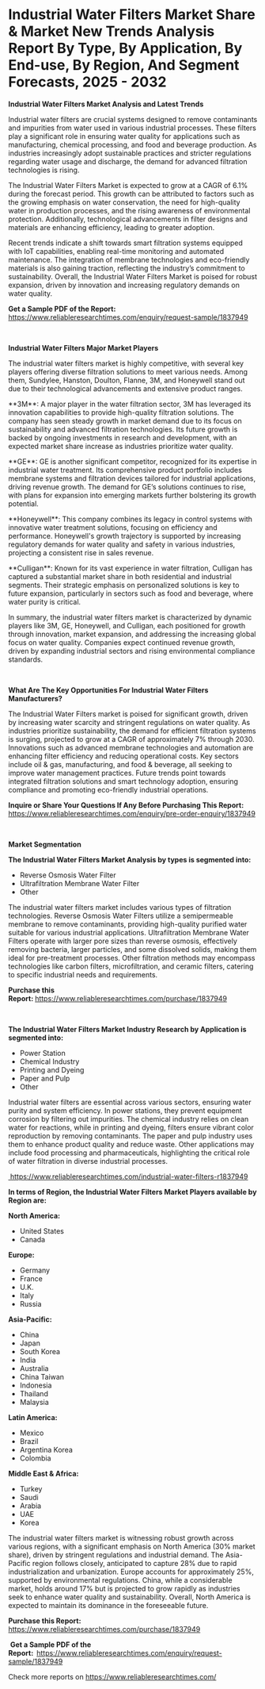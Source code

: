 <p><h1>Industrial Water Filters Market Share & Market New Trends Analysis Report By Type, By Application, By End-use, By Region, And Segment Forecasts, 2025 - 2032</h1></p><p><strong>Industrial Water Filters Market Analysis and Latest Trends</strong></p>
<p><p>Industrial water filters are crucial systems designed to remove contaminants and impurities from water used in various industrial processes. These filters play a significant role in ensuring water quality for applications such as manufacturing, chemical processing, and food and beverage production. As industries increasingly adopt sustainable practices and stricter regulations regarding water usage and discharge, the demand for advanced filtration technologies is rising.</p><p>The Industrial Water Filters Market is expected to grow at a CAGR of 6.1% during the forecast period. This growth can be attributed to factors such as the growing emphasis on water conservation, the need for high-quality water in production processes, and the rising awareness of environmental protection. Additionally, technological advancements in filter designs and materials are enhancing efficiency, leading to greater adoption.</p><p>Recent trends indicate a shift towards smart filtration systems equipped with IoT capabilities, enabling real-time monitoring and automated maintenance. The integration of membrane technologies and eco-friendly materials is also gaining traction, reflecting the industry’s commitment to sustainability. Overall, the Industrial Water Filters Market is poised for robust expansion, driven by innovation and increasing regulatory demands on water quality.</p></p>
<p><strong>Get a Sample PDF of the Report:&nbsp;</strong> <a href="https://www.reliableresearchtimes.com/enquiry/request-sample/1837949?utm_campaign=2186&utm_medium=2&utm_source=Github&utm_content=ia&utm_term=09042025&utm_id=industrial-water-filters">https://www.reliableresearchtimes.com/enquiry/request-sample/1837949</a></p>
<p>&nbsp;</p>
<p><strong>Industrial Water Filters Major Market Players</strong></p>
<p><p>The industrial water filters market is highly competitive, with several key players offering diverse filtration solutions to meet various needs. Among them, Sundylee, Hanston, Doulton, Flanne, 3M, and Honeywell stand out due to their technological advancements and extensive product ranges.</p><p>**3M**: A major player in the water filtration sector, 3M has leveraged its innovation capabilities to provide high-quality filtration solutions. The company has seen steady growth in market demand due to its focus on sustainability and advanced filtration technologies. Its future growth is backed by ongoing investments in research and development, with an expected market share increase as industries prioritize water quality.</p><p>**GE**: GE is another significant competitor, recognized for its expertise in industrial water treatment. Its comprehensive product portfolio includes membrane systems and filtration devices tailored for industrial applications, driving revenue growth. The demand for GE’s solutions continues to rise, with plans for expansion into emerging markets further bolstering its growth potential.</p><p>**Honeywell**: This company combines its legacy in control systems with innovative water treatment solutions, focusing on efficiency and performance. Honeywell's growth trajectory is supported by increasing regulatory demands for water quality and safety in various industries, projecting a consistent rise in sales revenue.</p><p>**Culligan**: Known for its vast experience in water filtration, Culligan has captured a substantial market share in both residential and industrial segments. Their strategic emphasis on personalized solutions is key to future expansion, particularly in sectors such as food and beverage, where water purity is critical.</p><p>In summary, the industrial water filters market is characterized by dynamic players like 3M, GE, Honeywell, and Culligan, each positioned for growth through innovation, market expansion, and addressing the increasing global focus on water quality. Companies expect continued revenue growth, driven by expanding industrial sectors and rising environmental compliance standards.</p></p>
<p>&nbsp;</p>
<p><strong>What Are The Key Opportunities For Industrial Water Filters Manufacturers?</strong></p>
<p><p>The Industrial Water Filters market is poised for significant growth, driven by increasing water scarcity and stringent regulations on water quality. As industries prioritize sustainability, the demand for efficient filtration systems is surging, projected to grow at a CAGR of approximately 7% through 2030. Innovations such as advanced membrane technologies and automation are enhancing filter efficiency and reducing operational costs. Key sectors include oil & gas, manufacturing, and food & beverage, all seeking to improve water management practices. Future trends point towards integrated filtration solutions and smart technology adoption, ensuring compliance and promoting eco-friendly industrial operations.</p></p>
<p><strong>Inquire or Share Your Questions If Any Before Purchasing This Report:</strong> <a href="https://www.reliableresearchtimes.com/enquiry/pre-order-enquiry/1837949?utm_campaign=2186&utm_medium=2&utm_source=Github&utm_content=ia&utm_term=09042025&utm_id=industrial-water-filters">https://www.reliableresearchtimes.com/enquiry/pre-order-enquiry/1837949</a></p>
<p>&nbsp;</p>
<p><strong>Market Segmentation</strong></p>
<p><strong>The Industrial Water Filters Market Analysis by types is segmented into:</strong></p>
<p><ul><li>Reverse Osmosis Water Filter</li><li>Ultrafiltration Membrane Water Filter</li><li>Other</li></ul></p>
<p><p>The industrial water filters market includes various types of filtration technologies. Reverse Osmosis Water Filters utilize a semipermeable membrane to remove contaminants, providing high-quality purified water suitable for various industrial applications. Ultrafiltration Membrane Water Filters operate with larger pore sizes than reverse osmosis, effectively removing bacteria, larger particles, and some dissolved solids, making them ideal for pre-treatment processes. Other filtration methods may encompass technologies like carbon filters, microfiltration, and ceramic filters, catering to specific industrial needs and requirements.</p></p>
<p><strong>Purchase this Report:&nbsp;</strong><a href="https://www.reliableresearchtimes.com/purchase/1837949?utm_campaign=2186&utm_medium=2&utm_source=Github&utm_content=ia&utm_term=09042025&utm_id=industrial-water-filters">https://www.reliableresearchtimes.com/purchase/1837949</a></p>
<p>&nbsp;</p>
<p><strong>The Industrial Water Filters Market Industry Research by Application is segmented into:</strong></p>
<p><ul><li>Power Station</li><li>Chemical Industry</li><li>Printing and Dyeing</li><li>Paper and Pulp</li><li>Other</li></ul></p>
<p><p>Industrial water filters are essential across various sectors, ensuring water purity and system efficiency. In power stations, they prevent equipment corrosion by filtering out impurities. The chemical industry relies on clean water for reactions, while in printing and dyeing, filters ensure vibrant color reproduction by removing contaminants. The paper and pulp industry uses them to enhance product quality and reduce waste. Other applications may include food processing and pharmaceuticals, highlighting the critical role of water filtration in diverse industrial processes.</p></p>
<p><a href="https://www.reliableresearchtimes.com/industrial-water-filters-r1837949?utm_campaign=2186&utm_medium=2&utm_source=Github&utm_content=ia&utm_term=09042025&utm_id=industrial-water-filters">&nbsp;https://www.reliableresearchtimes.com/industrial-water-filters-r1837949</a></p>
<p><strong>In terms of Region, the Industrial Water Filters Market Players available by Region are:</strong></p>
<p>
    <p> <strong> North America: </strong>
        <ul>
            <li>United States</li>
            <li>Canada</li>
        </ul>
        </p> 
    <p> <strong> Europe: </strong>
        <ul>
            <li>Germany</li>
            <li>France</li>
            <li>U.K.</li>
            <li>Italy</li>
            <li>Russia</li>
        </ul>
        </p> 
    <p> <strong> Asia-Pacific: </strong>
        <ul>
            <li>China</li>
            <li>Japan</li>
            <li>South Korea</li>
            <li>India</li>
            <li>Australia</li>
            <li>China Taiwan</li>
            <li>Indonesia</li>
            <li>Thailand</li>
            <li>Malaysia</li>
        </ul>
        </p> 
    <p> <strong> Latin America: </strong>
        <ul>
            <li>Mexico</li>
            <li>Brazil</li>
            <li>Argentina Korea</li>
            <li>Colombia</li>
        </ul>
        </p> 
    <p> <strong> Middle East & Africa: </strong>
        <ul>
            <li>Turkey</li>
            <li>Saudi</li>
            <li>Arabia</li>
            <li>UAE</li>
            <li>Korea</li>
        </ul>
    </p>
    </p>
<p><p>The industrial water filters market is witnessing robust growth across various regions, with a significant emphasis on North America (30% market share), driven by stringent regulations and industrial demand. The Asia-Pacific region follows closely, anticipated to capture 28% due to rapid industrialization and urbanization. Europe accounts for approximately 25%, supported by environmental regulations. China, while a considerable market, holds around 17% but is projected to grow rapidly as industries seek to enhance water quality and sustainability. Overall, North America is expected to maintain its dominance in the foreseeable future.</p></p>
<p><strong>Purchase this Report: </strong><a href="https://www.reliableresearchtimes.com/purchase/1837949?utm_campaign=2186&utm_medium=2&utm_source=Github&utm_content=ia&utm_term=09042025&utm_id=industrial-water-filters">https://www.reliableresearchtimes.com/purchase/1837949</a></p>
<p>&nbsp;<strong>Get a Sample PDF of the Report:&nbsp;&nbsp;</strong><a href="https://www.reliableresearchtimes.com/enquiry/request-sample/1837949?utm_campaign=2186&utm_medium=2&utm_source=Github&utm_content=ia&utm_term=09042025&utm_id=industrial-water-filters">https://www.reliableresearchtimes.com/enquiry/request-sample/1837949</a></p>
<p><strong></strong></p>
<p>Check more reports on <a href="https://www.reliableresearchtimes.com/?utm_campaign=2186&utm_medium=2&utm_source=Github&utm_content=ia&utm_term=09042025&utm_id=industrial-water-filters">https://www.reliableresearchtimes.com/</a></p>